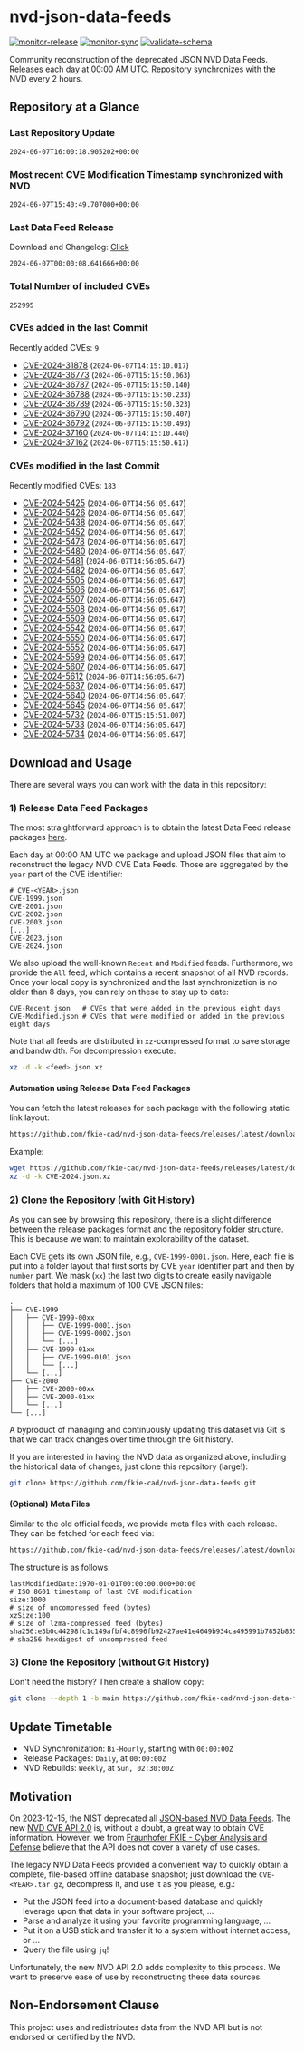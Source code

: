# nvd-json-data-feeds

[![monitor-release](https://github.com/fkie-cad/nvd-json-data-feeds/actions/workflows/monitor_release.yml/badge.svg)](https://github.com/fkie-cad/nvd-json-data-feeds/actions/workflows/monitor_release.yml)
[![monitor-sync](https://github.com/fkie-cad/nvd-json-data-feeds/actions/workflows/monitor_sync.yml/badge.svg)](https://github.com/fkie-cad/nvd-json-data-feeds/actions/workflows/monitor_sync.yml)
[![validate-schema](https://github.com/fkie-cad/nvd-json-data-feeds/actions/workflows/validate_schema.yml/badge.svg)](https://github.com/fkie-cad/nvd-json-data-feeds/actions/workflows/validate_schema.yml)

Community reconstruction of the deprecated JSON NVD Data Feeds.
[Releases](https://github.com/fkie-cad/nvd-json-data-feeds/releases/latest) each day at 00:00 AM UTC.
Repository synchronizes with the NVD every 2 hours.

## Repository at a Glance

### Last Repository Update

```plain
2024-06-07T16:00:18.905202+00:00
```

### Most recent CVE Modification Timestamp synchronized with NVD

```plain
2024-06-07T15:40:49.707000+00:00
```

### Last Data Feed Release

Download and Changelog: [Click](https://github.com/fkie-cad/nvd-json-data-feeds/releases/latest)

```plain
2024-06-07T00:00:08.641666+00:00
```

### Total Number of included CVEs

```plain
252995
```

### CVEs added in the last Commit

Recently added CVEs: `9`

- [CVE-2024-31878](CVE-2024/CVE-2024-318xx/CVE-2024-31878.json) (`2024-06-07T14:15:10.017`)
- [CVE-2024-36773](CVE-2024/CVE-2024-367xx/CVE-2024-36773.json) (`2024-06-07T15:15:50.063`)
- [CVE-2024-36787](CVE-2024/CVE-2024-367xx/CVE-2024-36787.json) (`2024-06-07T15:15:50.140`)
- [CVE-2024-36788](CVE-2024/CVE-2024-367xx/CVE-2024-36788.json) (`2024-06-07T15:15:50.233`)
- [CVE-2024-36789](CVE-2024/CVE-2024-367xx/CVE-2024-36789.json) (`2024-06-07T15:15:50.323`)
- [CVE-2024-36790](CVE-2024/CVE-2024-367xx/CVE-2024-36790.json) (`2024-06-07T15:15:50.407`)
- [CVE-2024-36792](CVE-2024/CVE-2024-367xx/CVE-2024-36792.json) (`2024-06-07T15:15:50.493`)
- [CVE-2024-37160](CVE-2024/CVE-2024-371xx/CVE-2024-37160.json) (`2024-06-07T14:15:10.440`)
- [CVE-2024-37162](CVE-2024/CVE-2024-371xx/CVE-2024-37162.json) (`2024-06-07T15:15:50.617`)


### CVEs modified in the last Commit

Recently modified CVEs: `183`

- [CVE-2024-5425](CVE-2024/CVE-2024-54xx/CVE-2024-5425.json) (`2024-06-07T14:56:05.647`)
- [CVE-2024-5426](CVE-2024/CVE-2024-54xx/CVE-2024-5426.json) (`2024-06-07T14:56:05.647`)
- [CVE-2024-5438](CVE-2024/CVE-2024-54xx/CVE-2024-5438.json) (`2024-06-07T14:56:05.647`)
- [CVE-2024-5452](CVE-2024/CVE-2024-54xx/CVE-2024-5452.json) (`2024-06-07T14:56:05.647`)
- [CVE-2024-5478](CVE-2024/CVE-2024-54xx/CVE-2024-5478.json) (`2024-06-07T14:56:05.647`)
- [CVE-2024-5480](CVE-2024/CVE-2024-54xx/CVE-2024-5480.json) (`2024-06-07T14:56:05.647`)
- [CVE-2024-5481](CVE-2024/CVE-2024-54xx/CVE-2024-5481.json) (`2024-06-07T14:56:05.647`)
- [CVE-2024-5482](CVE-2024/CVE-2024-54xx/CVE-2024-5482.json) (`2024-06-07T14:56:05.647`)
- [CVE-2024-5505](CVE-2024/CVE-2024-55xx/CVE-2024-5505.json) (`2024-06-07T14:56:05.647`)
- [CVE-2024-5506](CVE-2024/CVE-2024-55xx/CVE-2024-5506.json) (`2024-06-07T14:56:05.647`)
- [CVE-2024-5507](CVE-2024/CVE-2024-55xx/CVE-2024-5507.json) (`2024-06-07T14:56:05.647`)
- [CVE-2024-5508](CVE-2024/CVE-2024-55xx/CVE-2024-5508.json) (`2024-06-07T14:56:05.647`)
- [CVE-2024-5509](CVE-2024/CVE-2024-55xx/CVE-2024-5509.json) (`2024-06-07T14:56:05.647`)
- [CVE-2024-5542](CVE-2024/CVE-2024-55xx/CVE-2024-5542.json) (`2024-06-07T14:56:05.647`)
- [CVE-2024-5550](CVE-2024/CVE-2024-55xx/CVE-2024-5550.json) (`2024-06-07T14:56:05.647`)
- [CVE-2024-5552](CVE-2024/CVE-2024-55xx/CVE-2024-5552.json) (`2024-06-07T14:56:05.647`)
- [CVE-2024-5599](CVE-2024/CVE-2024-55xx/CVE-2024-5599.json) (`2024-06-07T14:56:05.647`)
- [CVE-2024-5607](CVE-2024/CVE-2024-56xx/CVE-2024-5607.json) (`2024-06-07T14:56:05.647`)
- [CVE-2024-5612](CVE-2024/CVE-2024-56xx/CVE-2024-5612.json) (`2024-06-07T14:56:05.647`)
- [CVE-2024-5637](CVE-2024/CVE-2024-56xx/CVE-2024-5637.json) (`2024-06-07T14:56:05.647`)
- [CVE-2024-5640](CVE-2024/CVE-2024-56xx/CVE-2024-5640.json) (`2024-06-07T14:56:05.647`)
- [CVE-2024-5645](CVE-2024/CVE-2024-56xx/CVE-2024-5645.json) (`2024-06-07T14:56:05.647`)
- [CVE-2024-5732](CVE-2024/CVE-2024-57xx/CVE-2024-5732.json) (`2024-06-07T15:15:51.007`)
- [CVE-2024-5733](CVE-2024/CVE-2024-57xx/CVE-2024-5733.json) (`2024-06-07T14:56:05.647`)
- [CVE-2024-5734](CVE-2024/CVE-2024-57xx/CVE-2024-5734.json) (`2024-06-07T14:56:05.647`)


## Download and Usage

There are several ways you can work with the data in this repository:

### 1) Release Data Feed Packages

The most straightforward approach is to obtain the latest Data Feed release packages [here](https://github.com/fkie-cad/nvd-json-data-feeds/releases/latest).

Each day at 00:00 AM UTC we package and upload JSON files that aim to reconstruct the legacy NVD CVE Data Feeds.
Those are aggregated by the `year` part of the CVE identifier:

```
# CVE-<YEAR>.json
CVE-1999.json
CVE-2001.json
CVE-2002.json
CVE-2003.json
[...]
CVE-2023.json
CVE-2024.json
```

We also upload the well-known `Recent` and `Modified` feeds.
Furthermore, we provide the `All` feed, which contains a recent snapshot of all NVD records.
Once your local copy is synchronized and the last synchronization is no older than 8 days, you can rely on these to stay up to date:

```plain
CVE-Recent.json   # CVEs that were added in the previous eight days
CVE-Modified.json # CVEs that were modified or added in the previous eight days
```

Note that all feeds are distributed in `xz`-compressed format to save storage and bandwidth.
For decompression execute:

```sh
xz -d -k <feed>.json.xz
```

#### Automation using Release Data Feed Packages

You can fetch the latest releases for each package with the following static link layout:

```sh
https://github.com/fkie-cad/nvd-json-data-feeds/releases/latest/download/CVE-<YEAR>.json.xz
```

Example:

```sh
wget https://github.com/fkie-cad/nvd-json-data-feeds/releases/latest/download/CVE-2024.json.xz
xz -d -k CVE-2024.json.xz
```

### 2) Clone the Repository (with Git History)

As you can see by browsing this repository, there is a slight difference between the release packages format and the repository folder structure.
This is because we want to maintain explorability of the dataset.

Each CVE gets its own JSON file, e.g., `CVE-1999-0001.json`.
Here, each file is put into a folder layout that first sorts by CVE `year` identifier part and then by `number` part.
We mask (`xx`) the last two digits to create easily navigable folders that hold a maximum of 100 CVE JSON files:

```plain
.
├── CVE-1999
│   ├── CVE-1999-00xx
│   │   ├── CVE-1999-0001.json
│   │   ├── CVE-1999-0002.json
│   │   └── [...]
│   ├── CVE-1999-01xx
│   │   ├── CVE-1999-0101.json
│   │   └── [...]
│   └── [...]
├── CVE-2000
│   ├── CVE-2000-00xx
│   ├── CVE-2000-01xx
│   └── [...]
└── [...]
```

A byproduct of managing and continuously updating this dataset via Git is that we can track changes over time through the Git history.

If you are interested in having the NVD data as organized above, including the historical data of changes, just clone this repository (large!):

```sh
git clone https://github.com/fkie-cad/nvd-json-data-feeds.git
```

#### (Optional) Meta Files

Similar to the old official feeds, we provide meta files with each release. They can be fetched for each feed via:

```sh
https://github.com/fkie-cad/nvd-json-data-feeds/releases/latest/download/CVE-<YEAR>.meta
```

The structure is as follows:

```plain
lastModifiedDate:1970-01-01T00:00:00.000+00:00                          # ISO 8601 timestamp of last CVE modification
size:1000                                                               # size of uncompressed feed (bytes)
xzSize:100                                                              # size of lzma-compressed feed (bytes)
sha256:e3b0c44298fc1c149afbf4c8996fb92427ae41e4649b934ca495991b7852b855 # sha256 hexdigest of uncompressed feed
```

### 3) Clone the Repository (without Git History)

Don't need the history? Then create a shallow copy:

```sh
git clone --depth 1 -b main https://github.com/fkie-cad/nvd-json-data-feeds.git
```


## Update Timetable

* NVD Synchronization: `Bi-Hourly`, starting with `00:00:00Z`
* Release Packages: `Daily`, at `00:00:00Z`
* NVD Rebuilds: `Weekly`, at `Sun, 02:30:00Z`


## Motivation

On 2023-12-15, the NIST deprecated all [JSON-based NVD Data Feeds](https://nvd.nist.gov/vuln/data-feeds#divRetirementBanner-1).
The new [NVD CVE API 2.0](https://nvd.nist.gov/developers/vulnerabilities) is, without a doubt, a great way to obtain CVE information.
However, we from [Fraunhofer FKIE - Cyber Analysis and Defense](https://www.fkie.fraunhofer.de/en/departments/cad.html) believe that the API does not cover a variety of use cases.

The legacy NVD Data Feeds provided a convenient way to quickly obtain a complete, file-based offline database snapshot; just download the `CVE-<YEAR>.tar.gz`, decompress it, and use it as you please, e.g.:

- Put the JSON feed into a document-based database and quickly leverage upon that data in your software project, ...
- Parse and analyze it using your favorite programming language, ...
- Put it on a USB stick and transfer it to a system without internet access, or ...
- Query the file using `jq`!

Unfortunately, the new NVD API 2.0 adds complexity to this process.
We want to preserve ease of use by reconstructing these data sources.

## Non-Endorsement Clause

This project uses and redistributes data from the NVD API but is not endorsed or certified by the NVD.